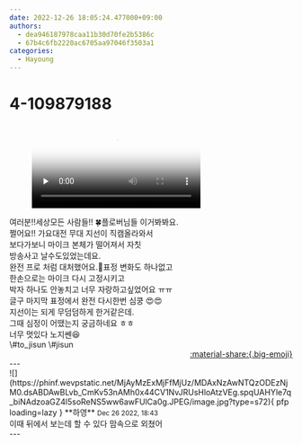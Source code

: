 ```yaml
---
date: 2022-12-26 18:05:24.477000+09:00
authors:
  - dea946187978caa11b30d70fe2b5386c
  - 67b4c6fb2220ac6705aa97046f3503a1
categories:
  - Hayoung
---
```


# 4-109879188

<div class="post-container" markdown="1">
<div class="content-container md-sidebar__scrollwrap" markdown="1">



<figure markdown="1">
<video controls="controls" preload="none" poster="/assets/videos/weverse_1-234564-thumb.jpg">
<source src="/assets/videos/weverse_1-234564.mp4#t=1" type="video/mp4">
Your browser does not support the video tag.
</video>
</figure>
여러분!!세상모든 사람들!! 🍀플로버님들 이거봐봐요.<br>쩔어요!! 가요대전 무대 지선이 직캠올라와서<br>보다가보니 마이크 본체가 떨어져서 자칫<br>방송사고 날수도있었는데요.<br>완전 프로 처럼 대처했어요.🥺표정 변화도 하나없고<br>한손으로는 마이크 다시 고정시키고<br>박자 하나도 안놓치고 너무 자랑하고싶었어요 ㅠㅠ<br>글구 마지막 표정에서 완전 다시한번 심쿵 😍😍<br>지선이는 되게 무덤덤하게 한거같은데.<br>그때 심정이 어땠는지 궁금하네요 ㅎㅎ<br>너무 멋있다 노지쎈😆<br>\#to_jisun \#jisun<br>   

</div>
</div>

<div style="text-align: right;" markdown="1">
<a href="https://weverse.io/fromis9/fanpost/4-109879188" style="text-align: right;">:material-share:{.big-emoji}</a>
</div>
---

<div class="comments-container md-sidebar__scrollwrap" markdown="1">
<div class="comment" markdown="1">
<div class='id-container' markdown="1">
![](https://phinf.wevpstatic.net/MjAyMzExMjFfMjUz/MDAxNzAwNTQzODEzNjM0.dsABDAwBLvb_CmKv53nAMh0x44CV1NvJRUsHloAtzVEg.spqUAHYle7q_biNAdzoaGZ4l5soReNS5ww6awFUlCa0g.JPEG/image.jpg?type=s72){ pfp loading=lazy }
**<span class="artist">하영</span>** <small>Dec 26 2022, 18:43</small><br>
</div>
<div class='comment-body' markdown="1">
이때 뒤에서 보는데 할 수 있다 맘속으로 외쳤어
</div>
</div>
</div>
---
